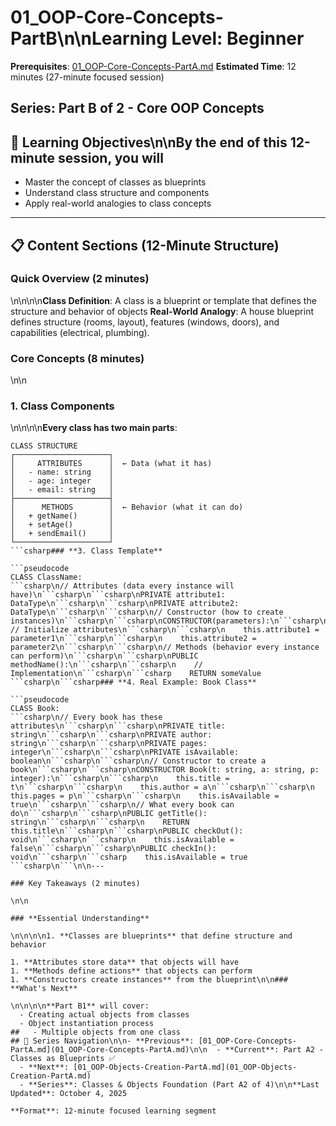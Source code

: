 # 01_OOP-Core-Concepts-PartB\n\n**Learning Level**: Beginner

**Prerequisites**: [01_OOP-Core-Concepts-PartA.md](01_OOP-Core-Concepts-PartA.md)
**Estimated Time**: 12 minutes (27-minute focused session)

## **Series**: Part B of 2 - Core OOP Concepts

## 🎯 Learning Objectives\n\nBy the end of this 12-minute session, you will

- Master the concept of classes as blueprints
- Understand class structure and components
- Apply real-world analogies to class concepts

---

## 📋 Content Sections (12-Minute Structure)

### Quick Overview (2 minutes)

\n\n\n\n**Class Definition**: A class is a blueprint or template that defines the structure and behavior of objects
**Real-World Analogy**: A house blueprint defines structure (rooms, layout), features (windows, doors), and capabilities (electrical, plumbing).

### Core Concepts (8 minutes)

\n\n

### **1. Class Components**

\n\n\n\n**Every class has two main parts**:

```text
CLASS STRUCTURE
┌─────────────────────┐
│     ATTRIBUTES      │  ← Data (what it has)
│   - name: string    │
│   - age: integer    │
│   - email: string   │
├─────────────────────┤
│      METHODS        │  ← Behavior (what it can do)
│   + getName()       │
│   + setAge()        │
│   + sendEmail()     │
└─────────────────────┘
```csharp### **3. Class Template**

```pseudocode
CLASS ClassName:
```csharp\n// Attributes (data every instance will have)\n```csharp\n```csharp\nPRIVATE attribute1: DataType\n```csharp\n```csharp\nPRIVATE attribute2: DataType\n```csharp\n```csharp\n// Constructor (how to create instances)\n```csharp\n```csharp\nCONSTRUCTOR(parameters):\n```csharp\n```csharp\n    // Initialize attributes\n```csharp\n```csharp\n    this.attribute1 = parameter1\n```csharp\n```csharp\n    this.attribute2 = parameter2\n```csharp\n```csharp\n// Methods (behavior every instance can perform)\n```csharp\n```csharp\nPUBLIC methodName():\n```csharp\n```csharp\n    // Implementation\n```csharp\n```csharp    RETURN someValue
```csharp\n```csharp### **4. Real Example: Book Class**

```pseudocode
CLASS Book:
```csharp\n// Every book has these attributes\n```csharp\n```csharp\nPRIVATE title: string\n```csharp\n```csharp\nPRIVATE author: string\n```csharp\n```csharp\nPRIVATE pages: integer\n```csharp\n```csharp\nPRIVATE isAvailable: boolean\n```csharp\n```csharp\n// Constructor to create a book\n```csharp\n```csharp\nCONSTRUCTOR Book(t: string, a: string, p: integer):\n```csharp\n```csharp\n    this.title = t\n```csharp\n```csharp\n    this.author = a\n```csharp\n```csharp\n    this.pages = p\n```csharp\n```csharp\n    this.isAvailable = true\n```csharp\n```csharp\n// What every book can do\n```csharp\n```csharp\nPUBLIC getTitle(): string\n```csharp\n```csharp\n    RETURN this.title\n```csharp\n```csharp\nPUBLIC checkOut(): void\n```csharp\n```csharp\n    this.isAvailable = false\n```csharp\n```csharp\nPUBLIC checkIn(): void\n```csharp\n```csharp    this.isAvailable = true
```csharp\n```\n\n---

### Key Takeaways (2 minutes)

\n\n

### **Essential Understanding**

\n\n\n\n1. **Classes are blueprints** that define structure and behavior

1. **Attributes store data** that objects will have
1. **Methods define actions** that objects can perform
1. **Constructors create instances** from the blueprint\n\n### **What's Next**

\n\n\n\n**Part B1** will cover:
  - Creating actual objects from classes
  - Object instantiation process
##   - Multiple objects from one class
## 🔗 Series Navigation\n\n- **Previous**: [01_OOP-Core-Concepts-PartA.md](01_OOP-Core-Concepts-PartA.md)\n\n  - **Current**: Part A2 - Classes as Blueprints ✅
  - **Next**: [01_OOP-Objects-Creation-PartA.md](01_OOP-Objects-Creation-PartA.md)
  - **Series**: Classes & Objects Foundation (Part A2 of 4)\n\n**Last Updated**: October 4, 2025

**Format**: 12-minute focused learning segment
